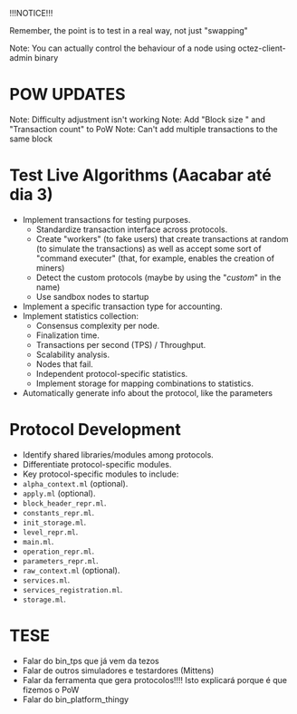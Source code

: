 !!!NOTICE!!!

Remember, the point is to test in a real way, not just "swapping"

Note: You can actually control the behaviour of a node using octez-client-admin binary


# POW UPDATES
Note: Difficulty adjustment isn't working
Note: Add "Block size " and "Transaction count" to PoW
Note: Can't add multiple transactions to the same block

# Test Live Algorithms (Aacabar até dia 3)
- Implement transactions for testing purposes.
    - Standardize transaction interface across protocols.
    - Create "workers" (to fake users) that create transactions at random (to simulate the transactions) as well as accept some sort of "command executer" (that, for example, enables the creation of miners)
    - Detect the custom protocols (maybe by using the "_custom_" in the name) 
    - Use sandbox nodes to startup
- Implement a specific transaction type for accounting.
- Implement statistics collection:
     - Consensus complexity per node.
     - Finalization time.
     - Transactions per second (TPS) / Throughput.
     - Scalability analysis.
     - Nodes that fail.
     - Independent protocol-specific statistics.
    - Implement storage for mapping combinations to statistics.
- Automatically generate info about the protocol, like the parameters 

 

# Protocol Development
   - Identify shared libraries/modules among protocols.
   - Differentiate protocol-specific modules.
   - Key protocol-specific modules to include:
   - `alpha_context.ml` (optional).
   - `apply.ml` (optional).
   - `block_header_repr.ml`.
   - `constants_repr.ml`.
   - `init_storage.ml`.
   - `level_repr.ml`.
   - `main.ml`.
   - `operation_repr.ml`.
   - `parameters_repr.ml`.
   - `raw_context.ml` (optional).
   - `services.ml`.
   - `services_registration.ml`.
   - `storage.ml`.


# TESE
- Falar do bin_tps que já vem da tezos
- Falar de outros simuladores e testardores (Mittens)
- Falar da ferramenta que gera protocolos!!!! Isto explicará porque é que fizemos o PoW
- Falar do bin_platform_thingy
